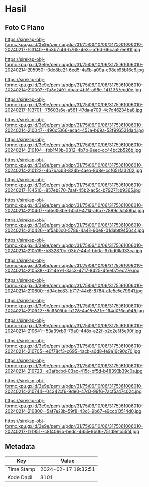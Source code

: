 # Hasil

## Foto C Plano

https://sirekap-obj-formc.kpu.go.id/3e9e/pemilu/pdpr/31/75/06/10/06/3175061006010-20240217-103140--953b7a46-b765-4e35-af6d-66caa97ee81f.jpg

https://sirekap-obj-formc.kpu.go.id/3e9e/pemilu/pdpr/31/75/06/10/06/3175061006010-20240214-205950--0dc8be2f-6ed5-4a9b-a09a-c98eb95b16c6.jpg

https://sirekap-obj-formc.kpu.go.id/3e9e/pemilu/pdpr/31/75/06/10/06/3175061006010-20240214-210007--7a3e2491-dbaa-4bf6-a95e-1412332ecd0e.jpg

https://sirekap-obj-formc.kpu.go.id/3e9e/pemilu/pdpr/31/75/06/10/06/3175061006010-20240217-103701--75603a6e-a561-47da-a709-4c7d46234ba8.jpg

https://sirekap-obj-formc.kpu.go.id/3e9e/pemilu/pdpr/31/75/06/10/06/3175061006010-20240214-210047--496c5066-eca4-452a-b69a-52f996531da4.jpg

https://sirekap-obj-formc.kpu.go.id/3e9e/pemilu/pdpr/31/75/06/10/06/3175061006010-20240214-210104--fbb1f40b-0312-4b7b-9eec-cc44bc2b526b.jpg

https://sirekap-obj-formc.kpu.go.id/3e9e/pemilu/pdpr/31/75/06/10/06/3175061006010-20240214-210122--4b7baab3-824b-4aeb-8d8e-ccf65efa3202.jpg

https://sirekap-obj-formc.kpu.go.id/3e9e/pemilu/pdpr/31/75/06/10/06/3175061006010-20240217-104510--857eb870-7aaf-45b2-ac5c-b79271bb9365.jpg

https://sirekap-obj-formc.kpu.go.id/3e9e/pemilu/pdpr/31/75/06/10/06/3175061006010-20240214-210407--b6e353be-b0c0-4714-a6b7-7899c0cb59ba.jpg

https://sirekap-obj-formc.kpu.go.id/3e9e/pemilu/pdpr/31/75/06/10/06/3175061006010-20240214-210426--af5ab0c0-5786-4a48-90e8-01dab0945644.jpg

https://sirekap-obj-formc.kpu.go.id/3e9e/pemilu/pdpr/31/75/06/10/06/3175061006010-20240214-210519--b832870c-03b7-44cf-bb0c-97bd00a133ca.jpg

https://sirekap-obj-formc.kpu.go.id/3e9e/pemilu/pdpr/31/75/06/10/06/3175061006010-20240214-210538--d214e1e1-3ac3-4717-8425-4fee072ec27e.jpg

https://sirekap-obj-formc.kpu.go.id/3e9e/pemilu/pdpr/31/75/06/10/06/3175061006010-20240214-210600--d94dbc83-b717-44c8-8784-a1c5e5e79941.jpg

https://sirekap-obj-formc.kpu.go.id/3e9e/pemilu/pdpr/31/75/06/10/06/3175061006010-20240214-210622--8c5306bb-b278-4a08-821e-154d075ea949.jpg

https://sirekap-obj-formc.kpu.go.id/3e9e/pemilu/pdpr/31/75/06/10/06/3175061006010-20240214-210641--53a39eb9-79a0-448b-a22f-b2c2e6f5e90f.jpg

https://sirekap-obj-formc.kpu.go.id/3e9e/pemilu/pdpr/31/75/06/10/06/3175061006010-20240214-210705--e0f78df3-c695-4acb-a0d8-fe9a16c90c70.jpg

https://sirekap-obj-formc.kpu.go.id/3e9e/pemilu/pdpr/31/75/06/10/06/3175061006010-20240214-210723--e3afbdbd-03ac-415d-bf5d-b48393b39c0a.jpg

https://sirekap-obj-formc.kpu.go.id/3e9e/pemilu/pdpr/31/75/06/10/06/3175061006010-20240214-210744--04342cf6-9de0-47d0-99f6-7acf5a47c024.jpg

https://sirekap-obj-formc.kpu.go.id/3e9e/pemilu/pdpr/31/75/06/10/06/3175061006010-20240214-210800--5af7e23b-59f8-43c6-9b67-e9ccb10514d0.jpg

https://sirekap-obj-formc.kpu.go.id/3e9e/pemilu/pdpr/31/75/06/10/06/3175061006010-20240217-191951--c8f4066b-bedc-4655-9b06-751d9e1b55f4.jpg


## Metadata

| Key        | Value               |
| ---------- | ------------------- |
| Time Stamp | 2024-02-17 19:32:51 |
| Kode Dapil | 3101                |




